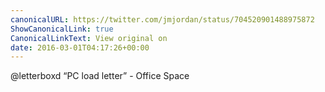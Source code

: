 ```yaml
---
canonicalURL: https://twitter.com/jmjordan/status/704520901488975872
ShowCanonicalLink: true
CanonicalLinkText: View original on
date: 2016-03-01T04:17:26+00:00
---
```

@letterboxd “PC load letter” - Office Space